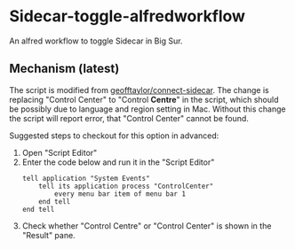 # Sidecar-toggle-alfredworkflow

An alfred workflow to toggle Sidecar in Big Sur.

## Mechanism (latest)

The script is modified from [geofftaylor/connect-sidecar](https://github.com/geofftaylor/connect-sidecar/blob/main/Connect%20Sidecar%20-%20Big%20Sur.applescript). The change is replacing "Control Center" to "Control **Centre**" in the script, which should be possibly due to language and region setting in Mac. Without this change the script will report error, that "Control Center" cannot be found.

Suggested steps to checkout for this option in advanced:

1. Open "Script Editor"
2. Enter the code below and run it in the "Script Editor"
   ```
   tell application "System Events"
       tell its application process "ControlCenter"
           every menu bar item of menu bar 1
       end tell
   end tell
   ```
3. Check whether "Control Centre" or "Control Center" is shown in the "Result" pane.
